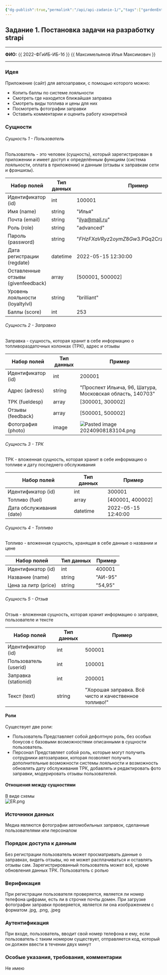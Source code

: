 ```yaml
---
{"dg-publish":true,"permalink":"/api/api-zadanie-1/","tags":["gardenEntry"],"created":"2024-09-08T17:21:24.923+03:00","updated":"2024-09-10T17:16:13.452+03:00"}
---
```



## Задание 1. Постановка задачи на разработку strapi

---

**ФИО:** {{ 2022-ФГиИБ-ИБ-1б }} {{ Максимельянов Илья Максимович }}

---
### Идея

Приложение (сайт) для автозаправки, с помощью которого можно:
- Копить баллы по системе лояльности
- Смотреть где находится ближайшая заправка
- Смотреть виды топлива и цены для них
- Посмотреть фотографии заправки
- Оставить комментарии и оценить работу конкретной 

### Сущности

###### Сущность 1 - Пользователь

Пользователь - это человек (сущность), который зарегистрирован в приложении и имеет доступ к определённым функциям (система лояльности, оплата в приложении) и данным (отзывы к заправкам сети и франшизы).

| Набор полей                        | Тип данных | Пример                                      |
| ---------------------------------- | ---------- | ------------------------------------------- |
| Идентификатор (id)                 | int        | 100001                                      |
| Имя (name)                         | string     | "Илья"                                      |
| Почта (email)                      | string     | "ilya@mail.ru"                              |
| Роль (role)                        | string     | "advanced"                                  |
| Пароль (password)                  | string     | "$FHzFXaVRyz2oymZ8Gw$3.PGq2CrzPTB+3BnsfX4l" |
| Дата регистрации (regdate)         | datetime   | 2022-05-15 12:30:00                         |
| Оставленные отзывы (givenfeedback) | array      | [500001, 500002]                            |
| Уровень лояльности (loyaltylvl)    | string     | "brilliant"                                 |
| Баллы (score)                      | int        | 253                                         |
###### Сущность 2 - Заправка

Заправка - сущность, которая хранит в себе информацию о топливораздаточных колонках (ТРК), адрес и отзывы

| Набор полей        | Тип данных | Пример                                                    |
| ------------------ | ---------- | --------------------------------------------------------- |
| Идентификатор (id) | int        | 200001                                                    |
| Адрес (adress)     | string     | "Проспект Ильича, 96, Шатура, Московская область, 140703" |
| ТРК (fueldesp)     | array      | [300001, 300002]                                          |
| Отзывы (feedback)  | array      | [500001, 500002]                                          |
| Фотография (photo) | image      | ![Pasted image 20240908183104.png](/img/user/media/Pasted%20image%2020240908183104.png)                      |
###### Сущность 3 - ТРК

ТРК - вложенная сущность, которая хранит в себе информацию о топливе и дату последнего обслуживания

| Набор полей              | Тип данных | Пример              |
| ------------------------ | ---------- | ------------------- |
| Идентификатор (id)       | int        | 300001              |
| Топливо (fuel)           | array      | [400001, 400002]    |
| Дата обслуживания (date) | datetime   | 2022-05-15 12:40:00 |
###### Сущность 4 - Топливо

Топливо - вложенная сущность, хранящая в себе данные о названии и цене

| Набор полей          | Тип данных | Пример  |
| -------------------- | ---------- | ------- |
| Идентификатор (id)   | int        | 400001  |
| Название (name)      | string     | "АИ-95" |
| Цена за литр (price) | string     | "54,95" |
###### Сущность 5 - Отзыв

Отзыв -  вложенная сущность, которая хранит информацию о заправке, пользователе и тексте

| Набор полей           | Тип данных | Пример                                                |
| --------------------- | ---------- | ----------------------------------------------------- |
| Идентификатор (id)    | int        | 500001                                                |
| Пользователь (userid) | int        | 100001                                                |
| Заправка (stationid)  | int        | 200001                                                |
| Текст (text)          | string     | "Хорошая заправка. Всё чисто и качественное топливо!" |
#### Роли

Существует две роли:
- Пользователь
Представляет собой дефолтную роль, без особых бонусов с базовыми возможностями описанными в сущности пользователь.
- Персонал
Представляет собой роль, которые могут получить сотрудники автозаправки, которая позволяет получить дополнительные возможности системы лояльности и возможность обновлять дату обслуживания ТРК, добавлять и редактировать фото заправки, модерировать отзывы пользователей.
#### Отношения между сущностями

В виде схемы  
![ER.png](/img/user/media/ER.png)

### Источники данных

Медиа являются фотографии автомобильных заправок, сделанные пользователями или персоналом

### Порядок доступа к данным

Без регистрации пользователь может просматривать данные о заправках, видеть отзывы, но не может расплачиваться и оставлять отзывы сам.
Зарегистрированный пользователь может всё, кроме обновления данных ТРК.
Пользователь с ролью 
### Верификация

При регистрации пользователя проверяется, является ли номер телефона цифрами, есть ли в строчке почты домен.
При загрузке фотографии заправки проверяется, является ли она изображением с форматом .jpg, .png, .jpeg
### Аутентификация

При входе, пользователь, вводит свой номер телефона и ему, если пользователь с таким номером существует, отправляется код, который он должен ввести в течении двух минут
### Особые указания, требования, комментарии
Не имею